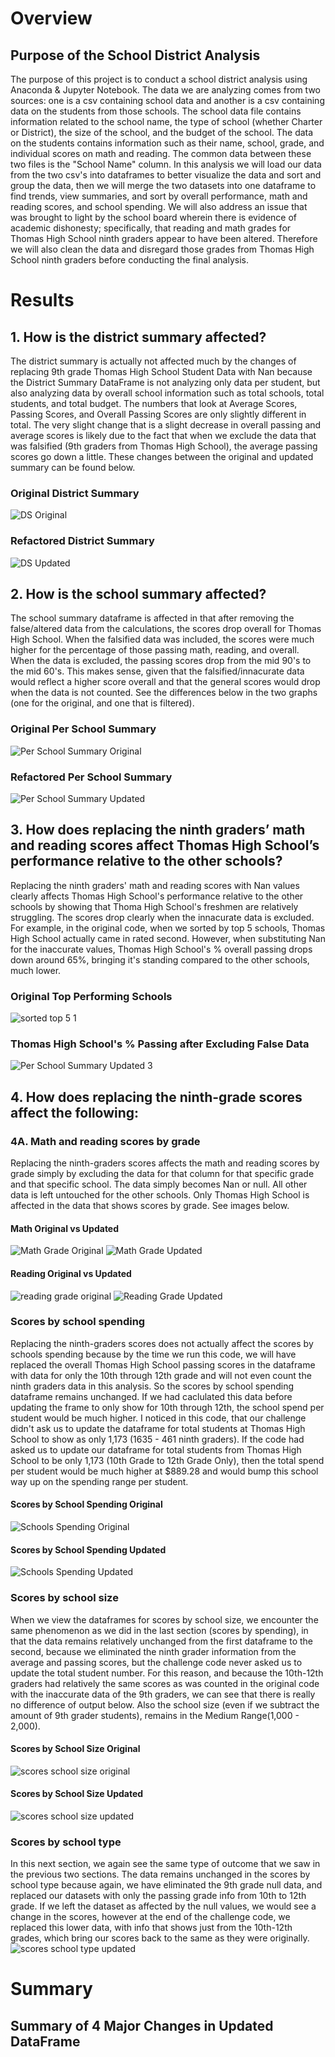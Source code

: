 # Overview 
## Purpose of the School District Analysis
The purpose of this project is to conduct a school district analysis using Anaconda &amp; Jupyter Notebook. The data we are analyzing comes from two sources: one is a csv containing school data and another is a csv containing data on the students from those schools. The school data file contains information related to the school name, the type of school (whether Charter or District), the size of the school, and the budget of the school. The data on the students contains information such as their name, school, grade, and individual scores on math and reading. The common data between these two files is the "School Name" column. In this analysis we will load our data from the two csv's into dataframes to better visualize the data and sort and group the data, then we will merge the two datasets into one dataframe to find trends, view summaries, and sort by overall performance, math and reading scores, and school spending. We will also address an issue that was brought to light by the school board wherein there is evidence of academic dishonesty; specifically, that reading and math grades for Thomas High School ninth graders appear to have been altered. Therefore we will also clean the data and disregard those grades from Thomas High School ninth graders before conducting the final analysis. 

# Results
## 1. How is the district summary affected?
The district summary is actually not affected much by the changes of replacing 9th grade Thomas High School Student Data with Nan because the District Summary DataFrame is not analyzing only data per student, but also analyzing data by overall school information such as total schools, total students, and total budget. The numbers that look at Average Scores, Passing Scores, and Overall Passing Scores are only slightly different in total. The very slight change that is a slight decrease in overall passing and average scores is likely due to the fact that when we exclude the data that was falsified (9th graders from Thomas High School), the average passing scores go down a little. These changes between the original and updated summary can be found below. 
### Original District Summary
![DS Original](https://user-images.githubusercontent.com/73972332/102035199-a9d8f200-3d74-11eb-8d20-82d0dbb06cc6.png)
### Refactored District Summary
![DS Updated](https://user-images.githubusercontent.com/73972332/102041632-d09f2480-3d84-11eb-88d3-dc60716dbb1c.png)
## 2. How is the school summary affected?
The school summary dataframe is affected in that after removing the false/altered data from the calculations, the scores drop overall for Thomas High School. When the falsified data was included, the scores were much higher for the percentage of those passing math, reading, and overall. When the data is excluded, the passing scores drop from the mid 90's to the mid 60's. This makes sense, given that the falsified/innacurate data would reflect a higher score overall and that the general scores would drop when the data is not counted. See the differences below in the two graphs (one for the original, and one that is filtered). 
### Original Per School Summary
![Per School Summary Original](https://user-images.githubusercontent.com/73972332/102043045-45279280-3d88-11eb-9e88-dcac11df71f9.png)
### Refactored Per School Summary
![Per School Summary Updated](https://user-images.githubusercontent.com/73972332/102043065-4f499100-3d88-11eb-9c9f-46e6e04694f4.png)
## 3. How does replacing the ninth graders’ math and reading scores affect Thomas High School’s performance relative to the other schools?
Replacing the ninth graders' math and reading scores with Nan values clearly affects Thomas High School's performance relative to the other schools by showing that Thoma High School's freshmen are relatively struggling. The scores drop clearly when the innacurate data is excluded. For example, in the original code, when we sorted by top 5 schools, Thomas High School actually came in rated second. However, when substituting Nan for the inaccurate values, Thomas High School's % overall passing drops down around 65%, bringing it's standing compared to the other schools, much lower. 
### Original Top Performing Schools
![sorted top 5 1](https://user-images.githubusercontent.com/73972332/102043729-0eeb1280-3d8a-11eb-9001-1564e215eba2.png)
### Thomas High School's % Passing after Excluding False Data
![Per School Summary Updated 3](https://user-images.githubusercontent.com/73972332/102043918-959fef80-3d8a-11eb-96d1-798c05ade94c.png)
## 4. How does replacing the ninth-grade scores affect the following: 
### 4A. Math and reading scores by grade
Replacing the ninth-graders scores affects the math and reading scores by grade simply by excluding the data for that column for that specific grade and that specific school. The data simply becomes Nan or null. All other data is left untouched for the other schools. Only Thomas High School is affected in the data that shows scores by grade. See images below. 
#### Math Original vs Updated
![Math Grade Original](https://user-images.githubusercontent.com/73972332/102044478-ba489700-3d8b-11eb-869f-647a45655e86.png)
![Math Grade Updated](https://user-images.githubusercontent.com/73972332/102044499-c2a0d200-3d8b-11eb-97dd-79cd75afb58f.png)
#### Reading Original vs Updated
![reading grade original](https://user-images.githubusercontent.com/73972332/102044509-c9c7e000-3d8b-11eb-9f53-e281e0c02bc0.png)
![Reading Grade Updated](https://user-images.githubusercontent.com/73972332/102044523-d0565780-3d8b-11eb-967a-6c3fbf46ca2b.png)
### Scores by school spending
Replacing the ninth-graders scores does not actually affect the scores by schools spending because by the time we run this code, we will have replaced the overall Thomas High School passing scores in the dataframe with data for only the 10th through 12th grade and will not even count the ninth graders data in this analysis. So the scores by school spending dataframe remains unchanged. If we had caclulated this data before updating the frame to only show for 10th through 12th, the school spend per student would be much higher. I noticed in this code, that our challenge didn't ask us to update the dataframe for total students at Thomas High School to show as only 1,173 (1635 - 461 ninth graders). If the code had asked us to update our dataframe for total students from Thomas High School to be only 1,173 (10th Grade to 12th Grade Only), then the total spend per student would be much higher at $889.28 and would bump this school way up on the spending range per student. 
#### Scores by School Spending Original
![Schools Spending Original](https://user-images.githubusercontent.com/73972332/102049698-3cd65400-3d96-11eb-8211-159624bfd1c3.png)
#### Scores by School Spending Updated
![Schools Spending Updated](https://user-images.githubusercontent.com/73972332/102049718-43fd6200-3d96-11eb-932d-8c74eda1347d.png)
### Scores by school size
When we view the dataframes for scores by school size, we encounter the same phenomenon as we did in the last section (scores by spending), in that the data remains relatively unchanged from the first dataframe to the second, because we eliminated the ninth grader information from the average and passing scores, but the challenge code never asked us to update the total student number. For this reason, and because the 10th-12th graders had relatively the same scores as was counted in the original code with the inaccurate data of the 9th graders, we can see that there is really no difference of output below. Also the school size (even if we subtract the amount of 9th grader students), remains in the Medium Range(1,000 - 2,000). 
#### Scores by School Size Original
![scores school size original](https://user-images.githubusercontent.com/73972332/102049992-cede5c80-3d96-11eb-8452-a102a78a50a2.png)
#### Scores by School Size Updated
![scores school size updated](https://user-images.githubusercontent.com/73972332/102050008-d56cd400-3d96-11eb-86f3-ae2e1000c152.png)
### Scores by school type
In this next section, we again see the same type of outcome that we saw in the previous two sections. The data remains unchanged in the scores by school type because again, we have eliminated the 9th grade null data, and replaced our datasets with only the passing grade info from 10th to 12th grade. If we left the dataset as affected by the null values, we would see a change in the scores, however at the end of the challenge code, we replaced this lower data, with info that shows just from the 10th-12th grades, which bring our scores back to the same as they were originally. 
![scores school type updated](https://user-images.githubusercontent.com/73972332/102050805-51b3e700-3d98-11eb-8f80-a07f22f29640.png)
# Summary
## Summary of 4 Major Changes in Updated DataFrame
